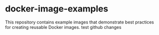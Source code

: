 docker-image-examples
=========================

This repository contains example images that demonstrate best practices for creating reusable Docker images.
test github changes
